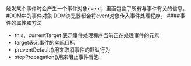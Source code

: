 触发某个事件时会产生一个事件对象event，里面包含了所有与事件有关的信息。
#DOM中的事件对象
DOM浏览器都会将event对象传入事件处理程序。
####事件的属性和方法
* this、currentTarget 表示事件处理程序当前正在处理事件的元素
* target表示事件的实际目标
* preventDefault()用来取消事件的默认行为
* stopPropagation()用来阻止事件冒泡